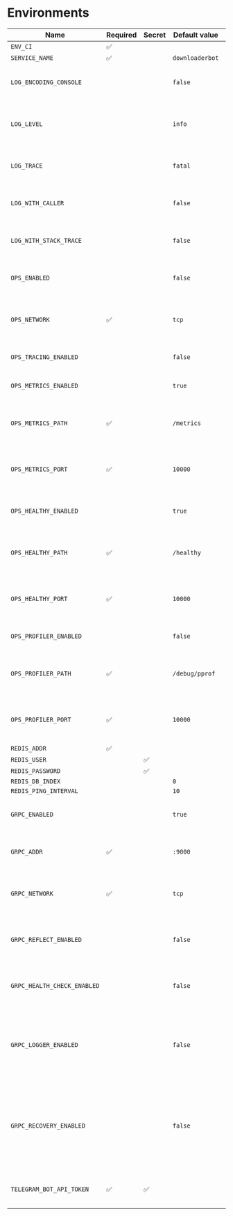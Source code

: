 # Environments

| Name                        | Required | Secret | Default value   | Usage                                                                         | Example          |
|-----------------------------|----------|--------|-----------------|-------------------------------------------------------------------------------|------------------|
| `ENV_CI`                    | ✅        |        |                 |                                                                               | `dev`            |
| `SERVICE_NAME`              | ✅        |        | `downloaderbot` |                                                                               |                  |
| `LOG_ENCODING_CONSOLE`      |          |        | `false`         | allows to set user-friendly formatting                                        | `false`          |
| `LOG_LEVEL`                 |          |        | `info`          | allows to set custom logger level                                             | `info`           |
| `LOG_TRACE`                 |          |        | `fatal`         | allows to set custom trace level                                              | `fatal`          |
| `LOG_WITH_CALLER`           |          |        | `false`         | allows to show stack trace                                                    | `false`          |
| `LOG_WITH_STACK_TRACE`      |          |        | `false`         | allows to show stack trace                                                    | `false`          |
| `OPS_ENABLED`               |          |        | `false`         | allows to enable ops server                                                   | `false`          |
| `OPS_NETWORK`               | ✅        |        | `tcp`           | allows to set ops listen network: tcp/udp                                     | `tcp`            |
| `OPS_TRACING_ENABLED`       |          |        | `false`         | allows to enable tracing                                                      | `false`          |
| `OPS_METRICS_ENABLED`       |          |        | `true`          | allows to enable metrics                                                      | `true`           |
| `OPS_METRICS_PATH`          | ✅        |        | `/metrics`      | allows to set custom metrics path                                             | `/metrics`       |
| `OPS_METRICS_PORT`          | ✅        |        | `10000`         | allows to set custom metrics port                                             | `10000`          |
| `OPS_HEALTHY_ENABLED`       |          |        | `true`          | allows to enable health checker                                               | `true`           |
| `OPS_HEALTHY_PATH`          | ✅        |        | `/healthy`      | allows to set custom healthy path                                             | `/healthy`       |
| `OPS_HEALTHY_PORT`          | ✅        |        | `10000`         | allows to set custom healthy port                                             | `10000`          |
| `OPS_PROFILER_ENABLED`      |          |        | `false`         | allows to enable profiler                                                     | `false`          |
| `OPS_PROFILER_PATH`         | ✅        |        | `/debug/pprof`  | allows to set custom profiler path                                            | `/debug/pprof`   |
| `OPS_PROFILER_PORT`         | ✅        |        | `10000`         | allows to set custom profiler port                                            | `10000`          |
| `REDIS_ADDR`                | ✅        |        |                 |                                                                               | `localhost:6379` |
| `REDIS_USER`                |          | ✅      |                 |                                                                               |                  |
| `REDIS_PASSWORD`            |          | ✅      |                 |                                                                               |                  |
| `REDIS_DB_INDEX`            |          |        | `0`             |                                                                               |                  |
| `REDIS_PING_INTERVAL`       |          |        | `10`            |                                                                               |                  |
| `GRPC_ENABLED`              |          |        | `true`          | allows to enable grpc server                                                  | `true`           |
| `GRPC_ADDR`                 | ✅        |        | `:9000`         | grpc server listen address                                                    | `localhost:9000` |
| `GRPC_NETWORK`              | ✅        |        | `tcp`           | grpc server listen network: tpc/udp                                           | `tcp`            |
| `GRPC_REFLECT_ENABLED`      |          |        | `false`         | allows to enable grpc reflection service                                      | `false`          |
| `GRPC_HEALTH_CHECK_ENABLED` |          |        | `false`         | allows to enable grpc health checker                                          | `false`          |
| `GRPC_LOGGER_ENABLED`       |          |        | `false`         | allows to enable logger. available only for default grpc sevrer               | `false`          |
| `GRPC_RECOVERY_ENABLED`     |          |        | `false`         | allows to enable recovery from panics. available only for default grpc sevrer | `false`          |
| `TELEGRAM_BOT_API_TOKEN`    | ✅        | ✅      |                 | use token for your telegram bot                                               |                  |
